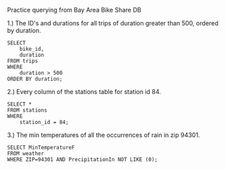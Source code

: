 Practice querying from Bay Area Bike Share DB

1.) The ID's and durations for all trips of duration greater than 500, ordered by duration.
    
    SELECT 
	    bike_id,
	    duration
    FROM trips
    WHERE
	    duration > 500
    ORDER BY duration; 
    
2.) Every column of the stations table for station id 84.

    SELECT *
    FROM stations
    WHERE
	    station_id = 84;
      
3.) The min temperatures of all the occurrences of rain in zip 94301.

    SELECT MinTemperatureF
    FROM weather
    WHERE ZIP=94301 AND PrecipitationIn NOT LIKE (0);
